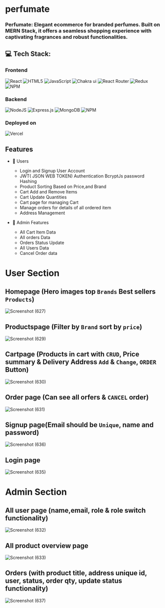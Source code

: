 # perfumate
### Perfumate: Elegant ecommerce for branded perfumes. Built on MERN Stack, it offers a seamless shopping experience with captivating fragrances and robust functionalities.

## 💻 Tech Stack:
### Frontend
![React](https://img.shields.io/badge/react-%2320232a.svg?style=for-the-badge&logo=react&logoColor=%2361DAFB) 
![HTML5](https://img.shields.io/badge/html5-%23E34F26.svg?style=for-the-badge&logo=html5&logoColor=white) ![JavaScript](https://img.shields.io/badge/javascript-%23323330.svg?style=for-the-badge&logo=javascript&logoColor=%23F7DF1E) ![Chakra ui](https://img.shields.io/badge/chakra-%234ED1C5.svg?style=for-the-badge&logo=chakraui&logoColor=white) ![React Router](https://img.shields.io/badge/React_Router-CA4245?style=for-the-badge&logo=react-router&logoColor=white) ![Redux](https://img.shields.io/badge/redux-%23593d88.svg?style=for-the-badge&logo=redux&logoColor=white)  ![NPM](https://img.shields.io/badge/NPM-%23000000.svg?style=for-the-badge&logo=npm&logoColor=white)  

### Backend
![NodeJS](https://img.shields.io/badge/node.js-6DA55F?style=for-the-badge&logo=node.js&logoColor=white) 
 ![Express.js](https://img.shields.io/badge/express.js-%23404d59.svg?style=for-the-badge&logo=express&logoColor=%2361DAFB)
  ![MongoDB](https://img.shields.io/badge/MongoDB-%234ea94b.svg?style=for-the-badge&logo=mongodb&logoColor=white) 
![NPM](https://img.shields.io/badge/NPM-%23000000.svg?style=for-the-badge&logo=npm&logoColor=white) 
### Deployed on
![Vercel](https://img.shields.io/badge/vercel-%23000000.svg?style=for-the-badge&logo=vercel&logoColor=white)

## Features
 - 🚀 Users
   - Login and Signup User Account
   - JWT( JSON WEB TOKEN) Authentication BcryptJs password Hashing
   - Product Sorting Based on Price,and Brand
   - Cart Add and Remove Items
   - Cart Update Quantities
   - Cart page for managing Cart
   - Manage orders for details of all ordered item
   - Address Management

- 🚀 Admin Features
  - All Cart Item Data
  - All orders Data
  - Orders Status Update
  - All Users Data
  - Cancel Order data

# User Section
## Homepage (Hero images top `Brands` Best sellers `Products`)
![Screenshot (627)](https://github.com/Sahnawaz7hussain/perfumate/assets/101489367/e4755a5a-10db-4445-9f24-f970b16967ef)

## Productspage (Filter by `Brand` sort by `price`)
![Screenshot (629)](https://github.com/Sahnawaz7hussain/perfumate/assets/101489367/dc02895c-4414-429a-bed0-8f67240ffd3f)

## Cartpage (Products in cart with `CRUD`, Price summary & Delivery Address `Add` & `Change`, `ORDER` Button)
![Screenshot (630)](https://github.com/Sahnawaz7hussain/perfumate/assets/101489367/045081cc-6ab4-4413-8145-a85be72cbc02)

## Order page (Can see all orfers & `CANCEL` order)
![Screenshot (631)](https://github.com/Sahnawaz7hussain/perfumate/assets/101489367/97cc726c-1b4f-4100-aba9-0fb09880849b)

## Signup page(Email should be `Unique`, name and password)
![Screenshot (636)](https://github.com/Sahnawaz7hussain/perfumate/assets/101489367/41dcd2ca-ddc7-4d27-b2cc-e0f23208da64)

## Login page
![Screenshot (635)](https://github.com/Sahnawaz7hussain/perfumate/assets/101489367/61217974-af8e-4012-b610-d89b1b3376f8)

# Admin Section
## All user page (name,email, role & role switch functionality)
![Screenshot (632)](https://github.com/Sahnawaz7hussain/perfumate/assets/101489367/6f7bdd14-4390-41d9-bef1-badf029f48ad)

## All product overview page
![Screenshot (633)](https://github.com/Sahnawaz7hussain/perfumate/assets/101489367/ab5372d4-d17c-4ac7-865e-66ee7b711c28)

## Orders (with product title, address unique id, user, status, order qty, update status functionality)
![Screenshot (637)](https://github.com/Sahnawaz7hussain/perfumate/assets/101489367/070b3e5c-6e43-4101-ab82-1461b4f0dd4c)
